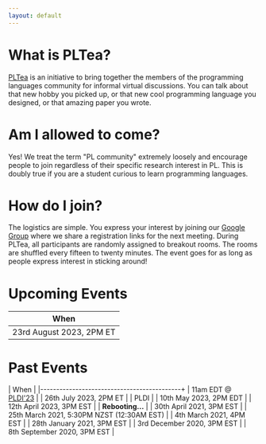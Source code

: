 ```yaml
---
layout: default
---
```


# What is PLTea?

[PLTea](https://pltea.github.io/) is an initiative to bring together the members of the programming languages community for informal virtual discussions.
You can talk about that new hobby you picked up, or that new cool programming language you designed, or that amazing paper you wrote.

# Am I allowed to come?

Yes! We treat the term "PL community" extremely loosely and encourage people to join regardless of their specific research interest in PL.
This is doubly true if you are a student curious to learn programming languages.

# How do I join?

The logistics are simple. You express your interest by joining our [Google Group][group] where we share a registration links for the next meeting.
During PLTea, all participants are randomly assigned to breakout rooms. The rooms are shuffled every fifteen to twenty minutes.
The event goes for as long as people express interest in sticking around!

# Upcoming Events

| When                                       |
|--------------------------------------------|
| 23rd August 2023, 2PM ET                  |

# Past Events 

| When                                       | 
|--------------------------------------------+
| 11am EDT @ [PLDI'23](https://pldi23.sigplan.org/track/pldi-2023-social#program)           |
| 26th July 2023, 2PM ET                  |
| PLDI |
| 10th May 2023, 2PM EDT                     |
| 12th April 2023, 3PM EST                   |
| **Rebooting...**                           |
| 30th April 2021, 3PM EST                   |
| 25th March 2021, 5:30PM NZST (12:30AM EST) |
| 4th March 2021, 4PM EST                    |
| 28th January 2021, 3PM EST                 |
| 3rd December 2020, 3PM EST                 |
| 8th September 2020, 3PM EST                |

[group]: https://groups.google.com/g/pltea
